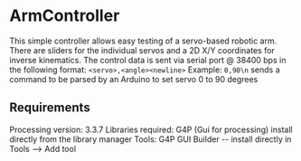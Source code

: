 # ArmController
This simple controller allows easy testing of a servo-based robotic arm.
There are sliders for the individual servos and a 2D X/Y coordinates for inverse kinematics.
The control data is sent via serial port @ 38400 bps in the following format:
`<servo>,<angle><newline>`
Example: `0,90\n` sends a command to be parsed by an Arduino to set servo 0 to 90 degrees 
## Requirements
Processing version: 3.3.7
Libraries required: G4P (Gui for processing) install directly from the library manager
Tools: G4P GUI Builder -- install directly in Tools --> Add tool



